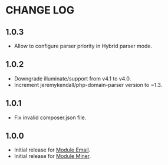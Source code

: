 CHANGE LOG
==========

## 1.0.3

* Allow to configure parser priority in Hybrid parser mode.

## 1.0.2

* Downgrade illuminate/support from v4.1 to v4.0.
* Increment jeremykendall/php-domain-parser version to ~1.3.

## 1.0.1

* Fix invalid composer.json file.

## 1.0.0

* Initial release for [Module Email](https://github.com/yoozi/email).
* Initial release for [Module Miner](https://github.com/yoozi/miner).
